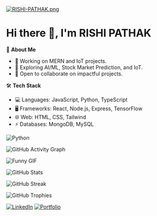 [![RISHI-PATHAK.png](https://i.postimg.cc/GtgCmmW9/RISHI-PATHAK.png)](https://postimg.cc/rR4bhMFL)
# Hi there 👋, I'm RISHI PATHAK

🌟 **About Me**  
- 🔭 Working on MERN and IoT projects. 
- 🌱 Exploring AI/ML, Stock Market Prediction, and IoT.  
- 👯 Open to collaborate on impactful projects.  

🛠️ **Tech Stack**  
- 💻 Languages: JavaScript, Python, TypeScript 
- 🖥️ Frameworks: React, Node.js, Express, TensorFlow 
- 🌐 Web: HTML, CSS, Tailwind  
- ⚡ Databases: MongoDB, MySQL  

![Python](https://img.shields.io/badge/Python-3776AB?style=for-the-badge&logo=python&logoColor=white)

![GitHub Activity Graph](https://github-readme-activity-graph.vercel.app/graph?username=rishifx&theme=radical)

![Funny GIF](https://i.giphy.com/media/v1.Y2lkPTc5MGI3NjExNW90NzR3dWx2MGVmeTZxYXBwM2dwOHR6cHVteTdzYjlpZjZpYWszdCZlcD12MV9pbnRlcm5hbF9naWZfYnlfaWQmY3Q9Zw/bJ4TVNYNUympPgcpem/giphy.gif)

![GitHub Stats](https://github-readme-stats.vercel.app/api?username=rishifx&show_icons=true&theme=radical)

![GitHub Streak](https://streak-stats.demolab.com/?user=rishifx&theme=radical)

![GitHub Trophies](https://github-profile-trophy.vercel.app/?username=rishifx&theme=onedark)

[![LinkedIn](https://img.shields.io/badge/LinkedIn-0A66C2?style=for-the-badge&logo=linkedin&logoColor=white)](https://linkedin.com/in/rishifx)
[![Portfolio](https://img.shields.io/badge/Portfolio-ff69b4?style=for-the-badge&logo=website&logoColor=white)](https://rishipathak.vercel.app.com)

